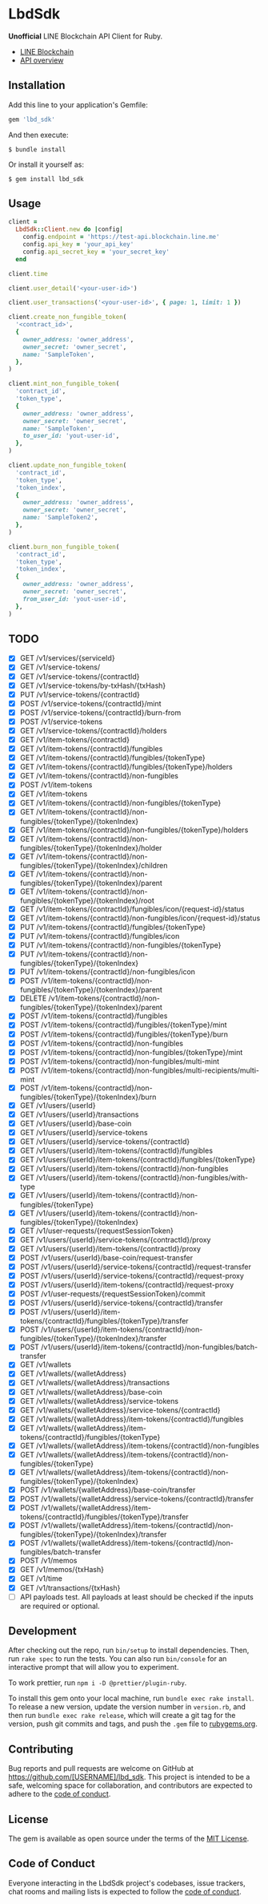 # LbdSdk

**Unofficial** LINE Blockchain API Client for Ruby.

- [LINE Blockchain](https://docs-blockchain.line.biz/overview/)
- [API overview](https://docs-blockchain.line.biz/api-guide/API-Reference)

## Installation

Add this line to your application's Gemfile:

```ruby
gem 'lbd_sdk'
```

And then execute:

    $ bundle install

Or install it yourself as:

    $ gem install lbd_sdk

## Usage

```ruby
client =
  LbdSdk::Client.new do |config|
    config.endpoint = 'https://test-api.blockchain.line.me'
    config.api_key = 'your_api_key'
    config.api_secret_key = 'your_secret_key'
  end

client.time

client.user_detail('<your-user-id>')

client.user_transactions('<your-user-id>', { page: 1, limit: 1 })

client.create_non_fungible_token(
  '<contract_id>',
  {
    owner_address: 'owner_address',
    owner_secret: 'owner_secret',
    name: 'SampleToken',
  },
)

client.mint_non_fungible_token(
  'contract_id',
  'token_type',
  {
    owner_address: 'owner_address',
    owner_secret: 'owner_secret',
    name: 'SampleToken',
    to_user_id: 'yout-user-id',
  },
)

client.update_non_fungible_token(
  'contract_id',
  'token_type',
  'token_index',
  {
    owner_address: 'owner_address',
    owner_secret: 'owner_secret',
    name: 'SampleToken2',
  },
)

client.burn_non_fungible_token(
  'contract_id',
  'token_type',
  'token_index',
  {
    owner_address: 'owner_address',
    owner_secret: 'owner_secret',
    from_user_id: 'yout-user-id',
  },
)
```

## TODO

- [x] GET /v1/services/{serviceId}
- [x] GET /v1/service-tokens/
- [x] GET /v1/service-tokens/{contractId}
- [x] GET /v1/service-tokens/by-txHash/{txHash}
- [x] PUT /v1/service-tokens/{contractId}
- [x] POST /v1/service-tokens/{contractId}/mint
- [x] POST /v1/service-tokens/{contractId}/burn-from
- [x] POST /v1/service-tokens
- [x] GET /v1/service-tokens/{contractId}/holders
- [x] GET /v1/item-tokens/{contractId}
- [x] GET /v1/item-tokens/{contractId}/fungibles
- [x] GET /v1/item-tokens/{contractId}/fungibles/{tokenType}
- [x] GET /v1/item-tokens/{contractId}/fungibles/{tokenType}/holders
- [x] GET /v1/item-tokens/{contractId}/non-fungibles
- [x] POST /v1/item-tokens
- [x] GET /v1/item-tokens
- [x] GET /v1/item-tokens/{contractId}/non-fungibles/{tokenType}
- [x] GET /v1/item-tokens/{contractId}/non-fungibles/{tokenType}/{tokenIndex}
- [x] GET /v1/item-tokens/{contractId}/non-fungibles/{tokenType}/holders
- [x] GET /v1/item-tokens/{contractId}/non-fungibles/{tokenType}/{tokenIndex}/holder
- [x] GET /v1/item-tokens/{contractId}/non-fungibles/{tokenType}/{tokenIndex}/children
- [x] GET /v1/item-tokens/{contractId}/non-fungibles/{tokenType}/{tokenIndex}/parent
- [x] GET /v1/item-tokens/{contractId}/non-fungibles/{tokenType}/{tokenIndex}/root
- [x] GET /v1/item-tokens/{contractId}/fungibles/icon/{request-id}/status
- [x] GET /v1/item-tokens/{contractId}/non-fungibles/icon/{request-id}/status
- [x] PUT /v1/item-tokens/{contractId}/fungibles/{tokenType}
- [x] PUT /v1/item-tokens/{contractId}/fungibles/icon
- [x] PUT /v1/item-tokens/{contractId}/non-fungibles/{tokenType}
- [x] PUT /v1/item-tokens/{contractId}/non-fungibles/{tokenType}/{tokenIndex}
- [x] PUT /v1/item-tokens/{contractId}/non-fungibles/icon
- [x] POST /v1/item-tokens/{contractId}/non-fungibles/{tokenType}/{tokenIndex}/parent
- [x] DELETE /v1/item-tokens/{contractId}/non-fungibles/{tokenType}/{tokenIndex}/parent
- [x] POST /v1/item-tokens/{contractId}/fungibles
- [x] POST /v1/item-tokens/{contractId}/fungibles/{tokenType}/mint
- [x] POST /v1/item-tokens/{contractId}/fungibles/{tokenType}/burn
- [x] POST /v1/item-tokens/{contractId}/non-fungibles
- [x] POST /v1/item-tokens/{contractId}/non-fungibles/{tokenType}/mint
- [x] POST /v1/item-tokens/{contractId}/non-fungibles/multi-mint
- [x] POST /v1/item-tokens/{contractId}/non-fungibles/multi-recipients/multi-mint
- [x] POST /v1/item-tokens/{contractId}/non-fungibles/{tokenType}/{tokenIndex}/burn
- [x] GET /v1/users/{userId}
- [x] GET /v1/users/{userId}/transactions
- [x] GET /v1/users/{userId}/base-coin
- [x] GET /v1/users/{userId}/service-tokens
- [x] GET /v1/users/{userId}/service-tokens/{contractId}
- [x] GET /v1/users/{userId}/item-tokens/{contractId}/fungibles
- [x] GET /v1/users/{userId}/item-tokens/{contractId}/fungibles/{tokenType}
- [x] GET /v1/users/{userId}/item-tokens/{contractId}/non-fungibles
- [x] GET /v1/users/{userId}/item-tokens/{contractId}/non-fungibles/with-type
- [x] GET /v1/users/{userId}/item-tokens/{contractId}/non-fungibles/{tokenType}
- [x] GET /v1/users/{userId}/item-tokens/{contractId}/non-fungibles/{tokenType}/{tokenIndex}
- [x] GET /v1/user-requests/{requestSessionToken}
- [x] GET /v1/users/{userId}/service-tokens/{contractId}/proxy
- [x] GET /v1/users/{userId}/item-tokens/{contractId}/proxy
- [x] POST /v1/users/{userId}/base-coin/request-transfer
- [x] POST /v1/users/{userId}/service-tokens/{contractId}/request-transfer
- [x] POST /v1/users/{userId}/service-tokens/{contractId}/request-proxy
- [x] POST /v1/users/{userId}/item-tokens/{contractId}/request-proxy
- [x] POST /v1/user-requests/{requestSessionToken}/commit
- [x] POST /v1/users/{userId}/service-tokens/{contractId}/transfer
- [x] POST /v1/users/{userId}/item-tokens/{contractId}/fungibles/{tokenType}/transfer
- [x] POST /v1/users/{userId}/item-tokens/{contractId}/non-fungibles/{tokenType}/{tokenIndex}/transfer
- [x] POST /v1/users/{userId}/item-tokens/{contractId}/non-fungibles/batch-transfer
- [x] GET /v1/wallets
- [x] GET /v1/wallets/{walletAddress}
- [x] GET /v1/wallets/{walletAddress}/transactions
- [x] GET /v1/wallets/{walletAddress}/base-coin
- [x] GET /v1/wallets/{walletAddress}/service-tokens
- [x] GET /v1/wallets/{walletAddress}/service-tokens/{contractId}
- [x] GET /v1/wallets/{walletAddress}/item-tokens/{contractId}/fungibles
- [x] GET /v1/wallets/{walletAddress}/item-tokens/{contractId}/fungibles/{tokenType}
- [x] GET /v1/wallets/{walletAddress}/item-tokens/{contractId}/non-fungibles
- [x] GET /v1/wallets/{walletAddress}/item-tokens/{contractId}/non-fungibles/{tokenType}
- [x] GET /v1/wallets/{walletAddress}/item-tokens/{contractId}/non-fungibles/{tokenType}/{tokenIndex}
- [x] POST /v1/wallets/{walletAddress}/base-coin/transfer
- [x] POST /v1/wallets/{walletAddress}/service-tokens/{contractId}/transfer
- [x] POST /v1/wallets/{walletAddress}/item-tokens/{contractId}/fungibles/{tokenType}/transfer
- [x] POST /v1/wallets/{walletAddress}/item-tokens/{contractId}/non-fungibles/{tokenType}/{tokenIndex}/transfer
- [x] POST /v1/wallets/{walletAddress}/item-tokens/{contractId}/non-fungibles/batch-transfer
- [x] POST /v1/memos
- [x] GET /v1/memos/{txHash}
- [x] GET /v1/time
- [x] GET /v1/transactions/{txHash}
- [ ] API payloads test. All payloads at least should be checked if the inputs are required or optional.

## Development

After checking out the repo, run `bin/setup` to install dependencies. Then, run `rake spec` to run the tests. You can also run `bin/console` for an interactive prompt that will allow you to experiment.

To work prettier, run `npm i -D @prettier/plugin-ruby`.

To install this gem onto your local machine, run `bundle exec rake install`. To release a new version, update the version number in `version.rb`, and then run `bundle exec rake release`, which will create a git tag for the version, push git commits and tags, and push the `.gem` file to [rubygems.org](https://rubygems.org).

## Contributing

Bug reports and pull requests are welcome on GitHub at https://github.com/[USERNAME]/lbd_sdk. This project is intended to be a safe, welcoming space for collaboration, and contributors are expected to adhere to the [code of conduct](https://github.com/YuheiNakasaka/lbd_sdk_rb/blob/main/CODE_OF_CONDUCT.md).

## License

The gem is available as open source under the terms of the [MIT License](https://opensource.org/licenses/MIT).

## Code of Conduct

Everyone interacting in the LbdSdk project's codebases, issue trackers, chat rooms and mailing lists is expected to follow the [code of conduct](https://github.com/YuheiNakasaka/lbd_sdk_rb/blob/main/CODE_OF_CONDUCT.md).
